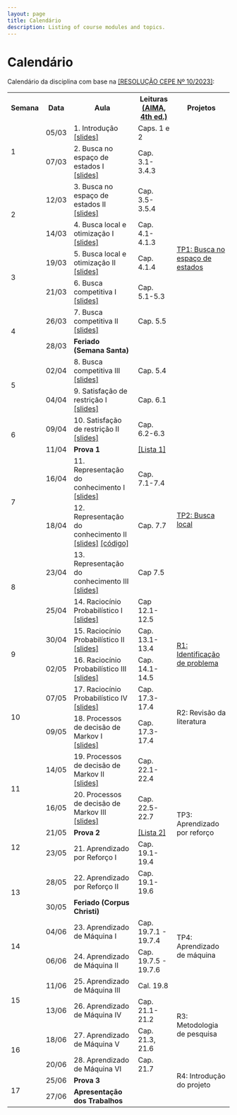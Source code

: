 ```yaml
---
layout: page
title: Calendário
description: Listing of course modules and topics.
---
```


# Calendário

Calendário da disciplina com base na [[RESOLUÇÃO CEPE Nº 10/2023]](https://res.ufv.br/wp-content/uploads/2023/11/Resolucao-Cepe-no-10-2023.pdf):

<!-- {% for module in site.modules %}
{{ module }}
{% endfor %} -->

<table>
  <tr>
    <th>Semana</th>
    <th>Data</th>
    <th>Aula</th>
    <th>Leituras<br><a href="https://aima.cs.berkeley.edu/">(AIMA, 4th ed.)</a></th>
    <th>Projetos</th>
  </tr>

  <!-- Semana 1 -->
  <tr>
    <td rowspan="2">1</td>
    <td>05/03</td>
    <td>1. Introdução<br><a href="{{ 'assets/slides/A01-introducao.pdf' | relative_url }}">[slides]</a></td>
    <td>Caps. 1 e 2</td>
    <td></td>
  </tr>
  <tr>
    <td>07/03</td>
    <td>2. Busca no espaço de estados I<br><a href="{{ 'assets/slides/A02-busca-estados1.pdf' | relative_url }}">[slides]</a></td>
    <td>Cap. 3.1-3.4.3</td>
    <td></td>
  </tr>

  <!-- Semana 2 -->
  <tr>
    <td rowspan="2">2</td>
    <td>12/03</td>
    <td>3. Busca no espaço de estados II<br><a href="{{ 'assets/slides/A03-busca-estados2.pdf' | relative_url }}">[slides]</a></td>
    <td>Cap. 3.5-3.5.4</td>
    <td rowspan="5"><a href="{{ site.url }}/assignments/tp1-busca">TP1: Busca no espaço de estados</a></td>
  </tr>
  <tr>
    <td>14/03</td>
    <td>4. Busca local e otimização I<br><a href="{{ 'assets/slides/A04-busca-local1.pdf' | relative_url }}">[slides]</a></td>
    <td>Cap. 4.1-4.1.3</td>
  </tr>

  <!-- Semana 3 -->
  <tr>
    <td rowspan="2">3</td>
    <td>19/03</td>
    <td>5. Busca local e otimização II<br><a href="{{ 'assets/slides/A05-busca-local2.pdf' | relative_url }}">[slides]</a></td>
    <td>Cap. 4.1.4</td>
  </tr>
  <tr>
    <td>21/03</td>
    <td>6. Busca competitiva I<br><a href="{{ 'assets/slides/A06-busca-adversarial1.pdf' | relative_url }}">[slides]</a></td>
    <td>Cap. 5.1-5.3</td>
  </tr>

  <!-- Semana 5 -->
  <tr>
    <td rowspan="2">4</td>
    <td>26/03</td>
    <td>7. Busca competitiva II<br><a href="{{ 'assets/slides/A07-busca-adversarial2.pdf' | relative_url }}">[slides]</a></td>
    <td>Cap. 5.5</td>
  </tr>
  <tr>
    <td>28/03</td>
    <td><b>Feriado (Semana Santa)</b></td>
    <td></td>
    <td></td>
  </tr>

  <!-- Semana 6 -->
  <tr>
    <td rowspan="2">5</td>
    <td>02/04</td>
    <td>8. Busca competitiva III<br><a href="{{ 'assets/slides/A08-busca-adversarial3.pdf' | relative_url }}">[slides]</a></td>
    <td>Cap. 5.4</td>
    <td></td>
  </tr>
  <tr>
    <td>04/04</td>
    <td>9. Satisfação de restrição I<br><a href="{{ 'assets/slides/A09-csp1.pdf' | relative_url }}">[slides]</a></td>
    <td>Cap. 6.1</td>
    <td></td>
  </tr>

  <!-- Semana 7 -->
  <tr>
    <td rowspan="2">6</td>
    <td>09/04</td>
    <td>10. Satisfação de restrição II<br><a href="{{ 'assets/slides/A10-csp2.pdf' | relative_url }}">[slides]</a></td>
    <td>Cap. 6.2-6.3</td>
    <td rowspan="6"><a href="{{ site.url }}/assignments/tp2-busca-local">TP2: Busca local</a></td>
  </tr>
  <tr>
    <td>11/04</td>
    <td><b>Prova 1</b></td>
    <td><a href="{{ 'assets/homework/lista1.pdf' | relative_url }}">[Lista 1]</a></td>
  </tr>

  <!-- Semana 8 -->
  <tr>
    <td rowspan="2">7</td>
    <td>16/04</td>
    <td>11. Representação do conhecimento I<br><a href="{{ 'assets/slides/A11-conhecimento1.pdf' | relative_url }}">[slides]</a></td>
    <td>Cap. 7.1-7.4</td>
  </tr>
  <tr>
    <td>18/04</td>
    <td>12. Representação do conhecimento II<br>
      <a href="{{ 'assets/slides/A12-conhecimento2.pdf' | relative_url }}">[slides]</a>
      <a href="{{ 'assets/code/A12-conhecimento.zip' | relative_url }}">[código]</a>
    </td>
    <td>Cap. 7.7</td>
  </tr>  

  <!-- Semana 9 -->
  <tr>
    <td rowspan="2">8</td>
    <td>23/04</td>
    <td>13. Representação do conhecimento III<br><a href="{{ 'assets/slides/A13-conhecimento3.pdf' | relative_url }}">[slides]</a></td>
    <td>Cap 7.5</td>
  </tr>
  <tr>
    <td>25/04</td>
    <td>14. Raciocínio Probabilístico I<br><a href="{{ 'assets/slides/A14-incerteza1.pdf' | relative_url }}">[slides]</a></td>
    <td>Cap 12.1-12.5</td>  
  </tr>  

  <!-- Semana 10 -->
  <tr>
    <td rowspan="2">9</td>
    <td>30/04</td>
    <td>15. Raciocínio Probabilístico II<br><a href="{{ 'assets/slides/A15-incerteza2.pdf' | relative_url }}">[slides]</a></td>
    <td>Cap. 13.1-13.4</td>
    <td rowspan="2"><a href="{{ site.url }}/assignments/r1-problema">R1: Identificação de problema</a></td>
  </tr>
  <tr>
    <td>02/05</td>
    <td>16. Raciocínio Probabilístico III<br><a href="{{ 'assets/slides/A16-incerteza3.pdf' | relative_url }}">[slides]</a></td>
    <td>Cap. 14.1-14.5</td>
  </tr>  

  <!-- Semana 11 -->
  <tr>
    <td rowspan="2">10</td>
    <td>07/05</td>
    <td>17. Raciocínio Probabilístico IV<br><a href="{{ 'assets/slides/A17-incerteza4.pdf' | relative_url }}">[slides]</a></td>
    <td>Cap. 17.3-17.4</td>
    <td rowspan="2">R2: Revisão da literatura</td>
  </tr>
  <tr>
    <td>09/05</td>
    <td>18. Processos de decisão de Markov I<br><a href="{{ 'assets/slides/A18-mdp1.pdf' | relative_url }}">[slides]</a></td>
    <td>Cap. 17.3-17.4</td>
  </tr>  

  <!-- Semana 12 -->
  <tr>
    <td rowspan="2">11</td>
    <td>14/05</td>
    <td>19. Processos de decisão de Markov II<br><a href="{{ 'assets/slides/A19-mdp2.pdf' | relative_url }}">[slides]</a></td>
    <td>Cap. 22.1-22.4</td>
    <td rowspan="5">TP3: Aprendizado por reforço</td>
  </tr>
  <tr>
    <td>16/05</td>
    <td>20. Processos de decisão de Markov III<br><a href="{{ 'assets/slides/A20-mdp3.pdf' | relative_url }}">[slides]</a></td>
    <td>Cap. 22.5-22.7</td>
  </tr>  

  <!-- Semana 13 -->
  <tr>
    <td rowspan="2">12</td>
    <td>21/05</td>
    <td><b>Prova 2</b></td>
    <td><a href="{{ 'assets/homework/lista2.pdf' | relative_url }}">[Lista 2]</a></td>
  </tr>
  <tr>
    <td>23/05</td>
    <td>21. Aprendizado por Reforço I</td>
    <td>Cap. 19.1-19.4</td>
  </tr>  

  <!-- Semana 14 -->
  <tr>
    <td rowspan="2">13</td>
    <td>28/05</td>
    <td>22. Aprendizado por Reforço II</td>
    <td>Cap. 19.1-19.6</td>
  </tr>
  <tr>
    <td>30/05</td>
    <td><b>Feriado (Corpus Christi)</b></td>
    <td></td>
    <td rowspan="4">TP4: Aprendizado de máquina</td>
  </tr>  

  <!-- Semana 15 -->
  <tr>
    <td rowspan="2">14</td>
    <td>04/06</td>
    <td>23. Aprendizado de Máquina I</td>
    <td>Cap. 19.7.1 - 19.7.4</td>
  </tr>
  <tr>
    <td>06/06</td>
    <td>24. Aprendizado de Máquina II</td>
    <td>Cap. 19.7.5 - 19.7.6</td>
  </tr>  

  <!-- Semana 16 -->
  <tr>
    <td rowspan="2">15</td>
    <td>11/06</td>
    <td>25. Aprendizado de Máquina III</td>
    <td>Cal. 19.8</td>
  </tr>
  <tr>
    <td>13/06</td>
    <td>26. Aprendizado de Máquina IV</td>
    <td>Cap.  21.1-21.2</td>
    <td rowspan="2">R3: Metodologia de pesquisa</td>
  </tr>  

  <!-- Semana 17 -->
  <tr>
    <td rowspan="2">16</td>
    <td>18/06</td>
    <td>27. Aprendizado de Máquina V</td>
    <td>Cap. 21.3, 21.6</td>
  </tr>
  <tr>
    <td>20/06</td>
    <td>28. Aprendizado de Máquina VI</td>
    <td>Cap. 21.7</td>
    <td rowspan="3">R4: Introdução do projeto</td>
  </tr>  

  <!-- Semana 18 -->
  <tr>
    <td rowspan="2">17</td>
    <td>25/06</td>
    <td><b>Prova 3</b></td>
    <td></td>
  </tr>
  <tr>
    <td>27/06</td>
    <td><b>Apresentação dos Trabalhos</b></td>
    <td></td>
  </tr>  

</table>
